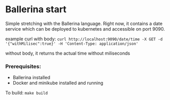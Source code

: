 # Ballerina start

Simple stretching with the Ballerina language.
Right now, it contains a date service which can be deployed to kubernetes and accessible on port 9090.

example curl with body:
```curl http://localhost:9090/date/time -X GET -d '{"withMilisec":true}' -H 'Content-Type: application/json'```

without body, it returns the actual time without miliseconds

### Prerequisites:
- Ballerina installed
- Docker and minikube installed and running

To build:
```make build```
